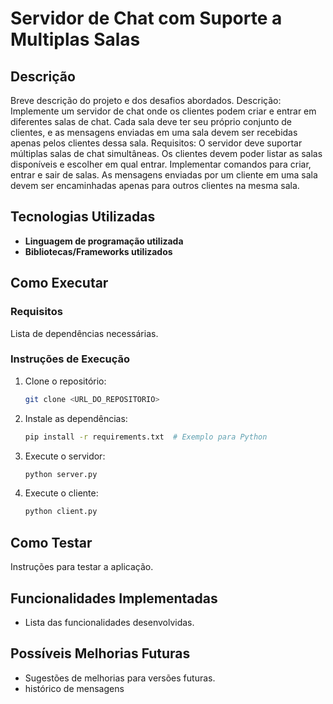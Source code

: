 # Servidor de Chat com Suporte a Multiplas Salas

## Descrição
Breve descrição do projeto e dos desafios abordados.
Descrição: Implemente um servidor de chat onde os clientes podem criar e entrar em diferentes salas de chat. Cada sala deve ter seu próprio conjunto de clientes, e as mensagens enviadas em uma sala devem ser recebidas apenas pelos clientes dessa sala.
Requisitos:
O servidor deve suportar múltiplas salas de chat simultâneas.
Os clientes devem poder listar as salas disponíveis e escolher em qual entrar.
Implementar comandos para criar, entrar e sair de salas.
As mensagens enviadas por um cliente em uma sala devem ser encaminhadas apenas para outros clientes na mesma sala.


## Tecnologias Utilizadas
- **Linguagem de programação utilizada**
- **Bibliotecas/Frameworks utilizados**

## Como Executar

### Requisitos
Lista de dependências necessárias.

### Instruções de Execução
1. Clone o repositório:
   ```bash
   git clone <URL_DO_REPOSITORIO>
   ```
2. Instale as dependências:
   ```bash
   pip install -r requirements.txt  # Exemplo para Python
   ```
3. Execute o servidor:
   ```bash
   python server.py
   ```
4. Execute o cliente:
   ```bash
   python client.py
   ```

## Como Testar
Instruções para testar a aplicação.

## Funcionalidades Implementadas
- Lista das funcionalidades desenvolvidas.

## Possíveis Melhorias Futuras
- Sugestões de melhorias para versões futuras.
- histórico de mensagens
